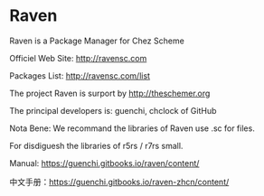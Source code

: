 # Raven
Raven is a Package Manager for Chez Scheme

Officiel Web Site: http://ravensc.com

Packages List: http://ravensc.com/list

The project Raven is surport by http://theschemer.org

The principal developers is: guenchi, chclock of GitHub

Nota Bene: We recommand the libraries of Raven use .sc for files. 

For disdiguesh the libraries of r5rs / r7rs small.


Manual: https://guenchi.gitbooks.io/raven/content/

中文手册：https://guenchi.gitbooks.io/raven-zhcn/content/



